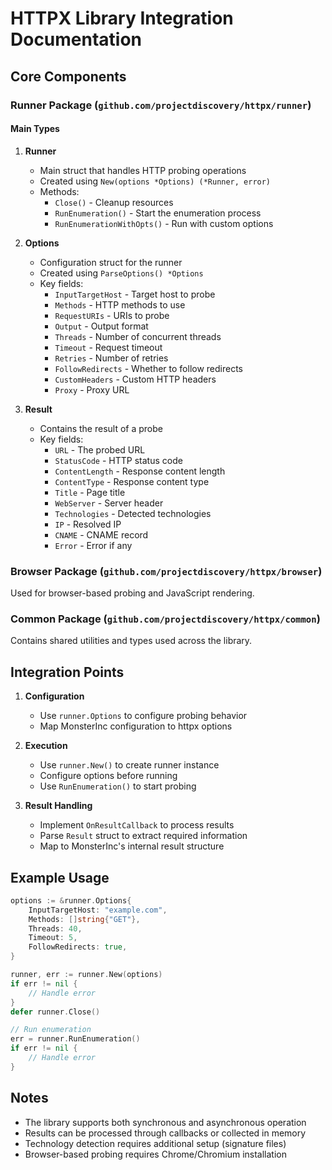 # HTTPX Library Integration Documentation

## Core Components

### Runner Package (`github.com/projectdiscovery/httpx/runner`)

#### Main Types

1. **Runner**
   - Main struct that handles HTTP probing operations
   - Created using `New(options *Options) (*Runner, error)`
   - Methods:
     - `Close()` - Cleanup resources
     - `RunEnumeration()` - Start the enumeration process
     - `RunEnumerationWithOpts()` - Run with custom options

2. **Options**
   - Configuration struct for the runner
   - Created using `ParseOptions() *Options`
   - Key fields:
     - `InputTargetHost` - Target host to probe
     - `Methods` - HTTP methods to use
     - `RequestURIs` - URIs to probe
     - `Output` - Output format
     - `Threads` - Number of concurrent threads
     - `Timeout` - Request timeout
     - `Retries` - Number of retries
     - `FollowRedirects` - Whether to follow redirects
     - `CustomHeaders` - Custom HTTP headers
     - `Proxy` - Proxy URL

3. **Result**
   - Contains the result of a probe
   - Key fields:
     - `URL` - The probed URL
     - `StatusCode` - HTTP status code
     - `ContentLength` - Response content length
     - `ContentType` - Response content type
     - `Title` - Page title
     - `WebServer` - Server header
     - `Technologies` - Detected technologies
     - `IP` - Resolved IP
     - `CNAME` - CNAME record
     - `Error` - Error if any

### Browser Package (`github.com/projectdiscovery/httpx/browser`)

Used for browser-based probing and JavaScript rendering.

### Common Package (`github.com/projectdiscovery/httpx/common`)

Contains shared utilities and types used across the library.

## Integration Points

1. **Configuration**
   - Use `runner.Options` to configure probing behavior
   - Map MonsterInc configuration to httpx options

2. **Execution**
   - Use `runner.New()` to create runner instance
   - Configure options before running
   - Use `RunEnumeration()` to start probing

3. **Result Handling**
   - Implement `OnResultCallback` to process results
   - Parse `Result` struct to extract required information
   - Map to MonsterInc's internal result structure

## Example Usage

```go
options := &runner.Options{
    InputTargetHost: "example.com",
    Methods: []string{"GET"},
    Threads: 40,
    Timeout: 5,
    FollowRedirects: true,
}

runner, err := runner.New(options)
if err != nil {
    // Handle error
}
defer runner.Close()

// Run enumeration
err = runner.RunEnumeration()
if err != nil {
    // Handle error
}
```

## Notes

- The library supports both synchronous and asynchronous operation
- Results can be processed through callbacks or collected in memory
- Technology detection requires additional setup (signature files)
- Browser-based probing requires Chrome/Chromium installation 